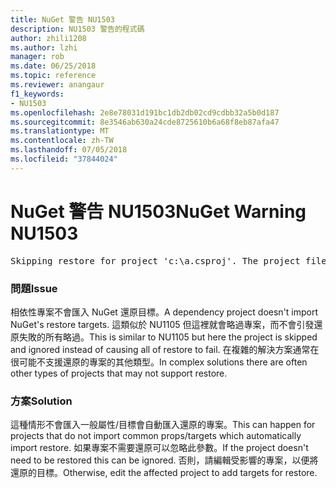 ```yaml
---
title: NuGet 警告 NU1503
description: NU1503 警告的程式碼
author: zhili1208
ms.author: lzhi
manager: rob
ms.date: 06/25/2018
ms.topic: reference
ms.reviewer: anangaur
f1_keywords:
- NU1503
ms.openlocfilehash: 2e8e78031d191bc1db2db02cd9cdbb32a5b0d187
ms.sourcegitcommit: 8e3546ab630a24cde8725610b6a68f8eb87afa47
ms.translationtype: MT
ms.contentlocale: zh-TW
ms.lasthandoff: 07/05/2018
ms.locfileid: "37844024"
---
```

# <a name="nuget-warning-nu1503"></a><span data-ttu-id="14dc8-103">NuGet 警告 NU1503</span><span class="sxs-lookup"><span data-stu-id="14dc8-103">NuGet Warning NU1503</span></span>

<pre>Skipping restore for project 'c:\a.csproj'. The project file may be invalid or missing targets required for restore.</pre>

### <a name="issue"></a><span data-ttu-id="14dc8-104">問題</span><span class="sxs-lookup"><span data-stu-id="14dc8-104">Issue</span></span>
<span data-ttu-id="14dc8-105">相依性專案不會匯入 NuGet 還原目標。</span><span class="sxs-lookup"><span data-stu-id="14dc8-105">A dependency project doesn't import NuGet's restore targets.</span></span> <span data-ttu-id="14dc8-106">這類似於 NU1105 但這裡就會略過專案，而不會引發還原失敗的所有略過。</span><span class="sxs-lookup"><span data-stu-id="14dc8-106">This is similar to NU1105 but here the project is skipped and ignored instead of causing all of restore to fail.</span></span> <span data-ttu-id="14dc8-107">在複雜的解決方案通常在很可能不支援還原的專案的其他類型。</span><span class="sxs-lookup"><span data-stu-id="14dc8-107">In complex solutions there are often other types of projects that may not support restore.</span></span>

### <a name="solution"></a><span data-ttu-id="14dc8-108">方案</span><span class="sxs-lookup"><span data-stu-id="14dc8-108">Solution</span></span>
<span data-ttu-id="14dc8-109">這種情形不會匯入一般屬性/目標會自動匯入還原的專案。</span><span class="sxs-lookup"><span data-stu-id="14dc8-109">This can happen for projects that do not import common props/targets which automatically import restore.</span></span> <span data-ttu-id="14dc8-110">如果專案不需要還原可以忽略此參數。</span><span class="sxs-lookup"><span data-stu-id="14dc8-110">If the project doesn't need to be restored this can be ignored.</span></span> <span data-ttu-id="14dc8-111">否則，請編輯受影響的專案，以便將還原的目標。</span><span class="sxs-lookup"><span data-stu-id="14dc8-111">Otherwise, edit the affected project to add targets for restore.</span></span>